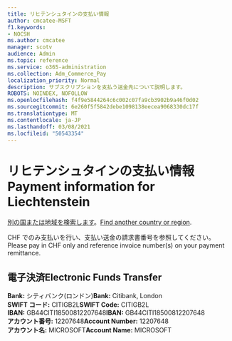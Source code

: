 ```yaml
---
title: リヒテンシュタインの支払い情報
author: cmcatee-MSFT
f1.keywords:
- NOCSH
ms.author: cmcatee
manager: scotv
audience: Admin
ms.topic: reference
ms.service: o365-administration
ms.collection: Adm_Commerce_Pay
localization_priority: Normal
description: サブスクリプションを支払う送金先について説明します。
ROBOTS: NOINDEX, NOFOLLOW
ms.openlocfilehash: f4f9e5844264c6c002c07fa9cb3902b9a46f0d02
ms.sourcegitcommit: 6e260f5f5842debe1098138eecea9068330dc17f
ms.translationtype: MT
ms.contentlocale: ja-JP
ms.lasthandoff: 03/08/2021
ms.locfileid: "50543354"
---
```

# <a name="payment-information-for-liechtenstein"></a><span data-ttu-id="a30b0-103">リヒテンシュタインの支払い情報</span><span class="sxs-lookup"><span data-stu-id="a30b0-103">Payment information for Liechtenstein</span></span>

<span data-ttu-id="a30b0-104">[別の国または地域を検索します](../billing-and-payments/pay-for-your-subscription.md)。</span><span class="sxs-lookup"><span data-stu-id="a30b0-104">[Find another country or region](../billing-and-payments/pay-for-your-subscription.md).</span></span>

<span data-ttu-id="a30b0-105">CHF でのみ支払いを行い、支払い送金の請求書番号を参照してください。</span><span class="sxs-lookup"><span data-stu-id="a30b0-105">Please pay in CHF only and reference invoice number(s) on your payment remittance.</span></span>

## <a name="electronic-funds-transfer"></a><span data-ttu-id="a30b0-106">電子決済</span><span class="sxs-lookup"><span data-stu-id="a30b0-106">Electronic Funds Transfer</span></span>

<span data-ttu-id="a30b0-107">**Bank:** シティバンク(ロンドン)</span><span class="sxs-lookup"><span data-stu-id="a30b0-107">**Bank:** Citibank, London</span></span>  
<span data-ttu-id="a30b0-108">**SWIFT コード:** CITIGB2L</span><span class="sxs-lookup"><span data-stu-id="a30b0-108">**SWIFT Code:** CITIGB2L</span></span>  
<span data-ttu-id="a30b0-109">**IBAN:** GB44CITI18500812207648</span><span class="sxs-lookup"><span data-stu-id="a30b0-109">**IBAN:** GB44CITI18500812207648</span></span>  
<span data-ttu-id="a30b0-110">**アカウント番号:** 12207648</span><span class="sxs-lookup"><span data-stu-id="a30b0-110">**Account Number:** 12207648</span></span>  
<span data-ttu-id="a30b0-111">**アカウント名:** MICROSOFT</span><span class="sxs-lookup"><span data-stu-id="a30b0-111">**Account Name:** MICROSOFT</span></span>  